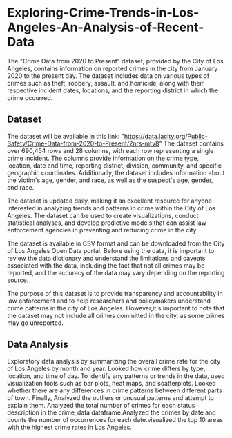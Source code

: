 # Exploring-Crime-Trends-in-Los-Angeles-An-Analysis-of-Recent-Data
The "Crime Data from 2020 to Present" dataset, provided by the City of Los Angeles, contains information on reported crimes in the city from January 2020 to the present day. The dataset includes data on various types of crimes such as theft, robbery, assault, and homicide, along with their respective incident dates, locations, and the reporting district in which the crime occurred.

## Dataset
The dataset will be available in this link: "https://data.lacity.org/Public-Safety/Crime-Data-from-2020-to-Present/2nrs-mtv8"
The dataset contains over 690,454 rows and 28 columns, with each row representing a single crime incident. The columns provide information on the crime type, location, date and time, reporting district, division, community, and specific geographic coordinates. Additionally, the dataset includes information about the victim's age, gender, and race, as well as the suspect's age, gender, and race.

The dataset is updated daily, making it an excellent resource for anyone interested in analyzing trends and patterns in crime within the City of Los Angeles. The dataset can be used to create visualizations, conduct statistical analyses, and develop predictive models that can assist law enforcement agencies in preventing and reducing crime in the city.

The dataset is available in CSV format and can be downloaded from the City of Los Angeles Open Data portal. Before using the data, it is important to review the data dictionary and understand the limitations and caveats associated with the data, including the fact that not all crimes may be reported, and the accuracy of the data may vary depending on the reporting source.

The purpose of this dataset is to provide transparency and accountability in law enforcement and to help researchers and policymakers understand crime patterns in the city of Los Angeles. However,it's important to note that the dataset may not include all crimes committed in the city, as some crimes may go unreported.


## Data Analysis
Exploratory data analysis by summarizing the overall crime rate for the city of Los Angeles by month and year. Looked how crime differs by type, location, and time of day. To identify any patterns or trends in the data, used visualization tools such as bar plots, heat maps, and scatterplots. Looked whether there are any differences in crime patterns between different parts of town. Finally, Analyzed the outliers or unusual patterns and attempt to explain them.
Analyzed the total number of crimes for each status description in the crime_data dataframe.Analyzed the crimes by date and counts the number of occurrences for each date.visualized the top 10 areas with the highest crime rates in Los Angeles.
